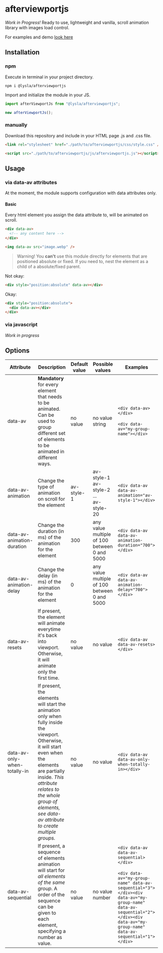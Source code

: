 # afterviewportjs

_Work in Progress!_ Ready to use, lightweight and vanilla, scroll animation library with images load control.

For examples and demo [look here](https://lysla.dev)

## Installation

### npm

Execute in terminal in your project directory.

```
npm i @lysla/afterviewportjs
```

Import and initialize the module in your JS.

```js
import afterViewportJs from "@lysla/afterviewportjs";

new afterViewportJs();
```

### manually

Download this repository and include in your HTML page .js and .css file.

```html
<link rel="stylesheet" href="./path/to/afterviewportjs/css/style.css" />
```

```html
<script src="./path/to/afterviewportjs/js/afterviewportjs.js"></script>
```

## Usage

### via data-av attributes

At the moment, the module supports configuration with data attributes only.

#### Basic

Every html element you assign the data attribute to, will be animated on scroll.

```html
<div data-av>
  <!-- any content here -->
</div>

<img data-av src="image.webp" />
```

> Warning! You **can't** use this module directly for elements that are positioned absolute or fixed. If you need to, nest the element as a child of a absolute/fixed parent.

Not okay:

```html
<div style="position:absolute" data-av></div>
```

Okay:

```html
<div style="position:absolute">
  <div data-av></div>
</div>
```

### via javascript

_Work in progress_

## Options

| Attribute                    | Description                                                                                                                                                                                                                                                            | Default value | Possible values                                | Examples                                                                                                                                                                                                                         |
| ---------------------------- | ---------------------------------------------------------------------------------------------------------------------------------------------------------------------------------------------------------------------------------------------------------------------- | ------------- | ---------------------------------------------- | -------------------------------------------------------------------------------------------------------------------------------------------------------------------------------------------------------------------------------- |
| data-av                      | **Mandatory** for every element that needs to be animated. Can be used to group different set of elements to be animated in different ways.                                                                                                                            | no value      | no value<br>string                             | `<div data-av></div>`<br><br>`<div data-av="my-group-name"></div>`                                                                                                                                                               |
| data-av-animation            | Change the type of animation on scroll for the element                                                                                                                                                                                                                 | av-style-1    | av-style-1<br>av-style-2<br>...<br>av-style-20 | `<div data-av data-av-animation="av-style-1"></div>`                                                                                                                                                                             |
| data-av-animation-duration   | Change the duration (in ms) of the animation for the element                                                                                                                                                                                                           | 300           | any value multiple of 100 between 0 and 5000   | `<div data-av data-av-animation-duration="700"></div>`                                                                                                                                                                           |
| data-av-animation-delay      | Change the delay (in ms) of the animation for the element                                                                                                                                                                                                              | 0             | any value multiple of 100 between 0 and 5000   | `<div data-av data-av-animation-delay="700"></div>`                                                                                                                                                                              |
| data-av-resets               | If present, the element will animate everytime it's back into viewport. Otherwise, it will animate only the first time.                                                                                                                                                | no value      | no value                                       | `<div data-av data-av-resets></div>`                                                                                                                                                                                             |
| data-av-only-when-totally-in | If present, the elements will start the animation only when fully inside the viewport. Otherwise, it will start even when the elements are partially inside. _This attribute relates to the whole group of elements, see data-av attribute to create multiple groups._ | no value      | no value                                       | `<div data-av data-av-only-when-totally-in></div>`                                                                                                                                                                               |
| data-av-sequential           | If present, a sequence of elements animation will start for _all elements of the same group_. A order of the sequence can be given to each element, specifying a number as value.                                                                                      | no value      | no value<br>number                             | `<div data-av data-av-sequential></div>`<br><br>`<div data-av="my-group-name" data-av-sequential="3"></div><div data-av="my-group-name" data-av-sequential="2"></div><div data-av="my-group-name" data-av-sequential="1"></div>` |
